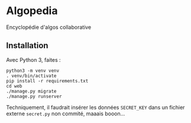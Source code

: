 # Algopedia

Encyclopédie d'algos collaborative

## Installation

Avec Python 3, faites :

    python3 -m venv venv
    . venv/bin/activate
    pip install -r requirements.txt
    cd web
    ./manage.py migrate
    ./manage.py runserver

Techniquement, il faudrait insérer les données `SECRET_KEY` dans un fichier externe `secret.py` non commité, maaais booon…
